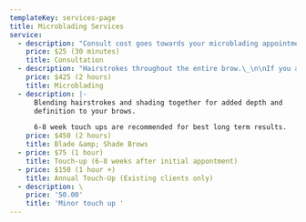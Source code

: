 ```yaml
---
templateKey: services-page
title: Microblading Services
service:
  - description: "Consult cost goes towards your microblading appointment if you\ndecide to book! Email consults are also available upon request.\n\nConsult includes going over any questions you may have, a pre-draw\nof desired brow look, choosing a custom color, and what to expect\nafter your initial appontment.\n\nNot all clients are good candidates for Microblading.\_\n\nIf you have any medical issues that you feel might be a\ncontraindication, then I require you get clearance from your\ndoctor."
    price: $25 (30 minutes)
    title: Consultation
  - description: "Hairstrokes throughout the entire brow.\_\n\nIf you are looking for a natural enhancement, this is the option\nbest suited for you!\n\n6-8 week touch ups are recommended for best long term results"
    price: $425 (2 hours)
    title: Microblading
  - description: |-
      Blending hairstrokes and shading together for added depth and
      definition to your brows.

      6-8 week touch ups are recommended for best long term results.
    price: $450 (2 hours)
    title: Blade &amp; Shade Brows
  - price: $75 (1 hour)
    title: Touch-up (6-8 weeks after initial appontment)
  - price: $150 (1 hour +)
    title: Annual Touch-Up (Existing clients only)
  - description: \
    price: '50.00'
    title: 'Minor touch up '
---
```


